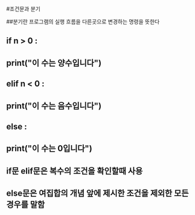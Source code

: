 #조건문과 분기

##분기란 프로그램의 실행 흐름을 다른곳으로 변경하는 명령을 뜻한다

## if n > 0 :
##   print("이 수는 양수입니다")
## elif n < 0 :
##   print("이 수는 음수입니다")
## else :
##   print("이 수는 0입니다")

## if문 elif문은 복수의 조건을 확인할때 사용 
## else문은 여집합의 개념 앞에 제시한 조건을 제외한 모든 경우를 말함

